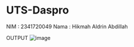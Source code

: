 # UTS-Daspro
NIM : 2341720049
Nama : Hikmah Aldrin Abdillah 

OUTPUT 
![image](https://github.com/hikmahabdillah/UTS-Daspro/assets/92002826/88c7d4ad-99f6-4c93-9a18-116c7c200534)
